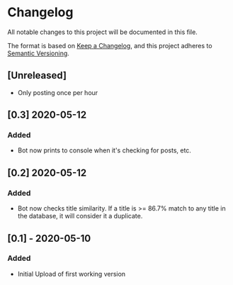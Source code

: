 # Changelog
All notable changes to this project will be documented in this file.

The format is based on [Keep a Changelog](https://keepachangelog.com/en/1.0.0/),
and this project adheres to [Semantic Versioning](https://semver.org/spec/v2.0.0.html).

## [Unreleased]
- Only posting once per hour

## [0.3] 2020-05-12

### Added
- Bot now prints to console when it's checking for posts, etc.

## [0.2] 2020-05-12

### Added
- Bot now checks title similarity. If a title is >= 86.7% match to any title in the database, it will consider it a duplicate.

## [0.1] - 2020-05-10

### Added
- Initial Upload of first working version
